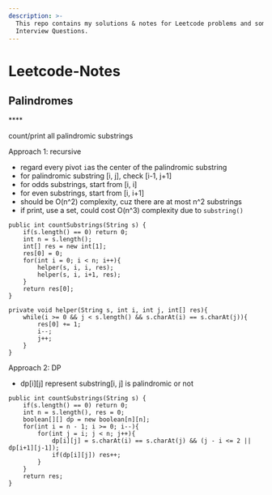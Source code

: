 ```yaml
---
description: >-
  This repo contains my solutions & notes for Leetcode problems and some
  Interview Questions.
---
```


# Leetcode-Notes

## **Palindromes**

\*\*\*\*

count/print all palindromic substrings

Approach 1: recursive

* regard every pivot `i`as the  center of the palindromic substring
* for palindromic substring \[i, j\], check \[i-1, j+1\]
* for odds substrings, start from \[i, i\]
* for even substrings, start from \[i, i+1\]
* should be O\(n^2\) complexity, cuz there are at most n^2 substrings
* if print, use a set, could cost O\(n^3\) complexity due to `substring()` 

```text
public int countSubstrings(String s) {
    if(s.length() == 0) return 0;
    int n = s.length();
    int[] res = new int[1];
    res[0] = 0;
    for(int i = 0; i < n; i++){
        helper(s, i, i, res);
        helper(s, i, i+1, res);
    }
    return res[0];
}

private void helper(String s, int i, int j, int[] res){
    while(i >= 0 && j < s.length() && s.charAt(i) == s.charAt(j)){
        res[0] += 1;
        i--;
        j++;
    }
}
```

Approach 2: DP

* dp\[i\]\[j\] represent substring\[i, j\] is palindromic or not

```text
public int countSubstrings(String s) {
    if(s.length() == 0) return 0;
    int n = s.length(), res = 0;
    boolean[][] dp = new boolean[n][n];
    for(int i = n - 1; i >= 0; i--){
        for(int j = i; j < n; j++){
            dp[i][j] = s.charAt(i) == s.charAt(j) && (j - i <= 2 || dp[i+1][j-1]);
            if(dp[i][j]) res++;
        }
    }
    return res;
}  
```





